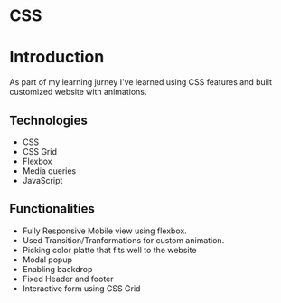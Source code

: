 # CSS

# Introduction
As part of my learning jurney I've learned using CSS features and built customized website with animations.

## Technologies
- CSS
- CSS Grid
- Flexbox
- Media queries
- JavaScript

## Functionalities
- Fully Responsive Mobile view using flexbox.
- Used Transition/Tranformations for custom animation.
- Picking color platte that fits well to the website
- Modal popup
- Enabling backdrop
- Fixed Header and footer
- Interactive form using CSS Grid
